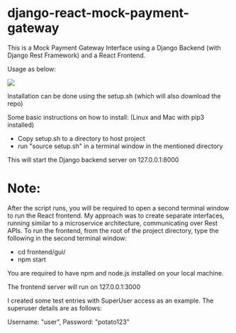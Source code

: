 # django-react-mock-payment-gateway

This is a Mock Payment Gateway Interface using a Django Backend (with Django Rest Framework) and a React Frontend.

Usage as below:

![](usage.gif)


Installation can be done using the setup.sh (which will also download the repo)

Some basic instructions on how to install: (Linux and Mac with pip3 installed)
- Copy setup.sh to a directory to host project
- run "source setup.sh" in a terminal window in the mentioned directory

This will start the Django backend server on 127.0.0.1:8000

# Note:
After the script runs, you will be required to open a second terminal window to run the React frontend. My approach was to create separate interfaces, running similar to a microservice architecture, communicating over Rest APIs.
To run the frontend, from the root of the project directory, type the following in the second terminal window:

- cd frontend/gui/
- npm start

You are required to have npm and node.js installed on your local machine.

The frontend server will run on 127.0.0.1:3000

I created some test entries with SuperUser access as an example. The superuser details are as follows:

Username: "user", Password: "potato123"

